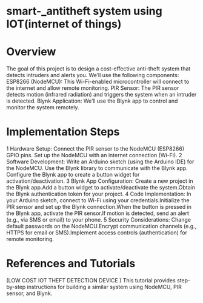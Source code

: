# smart-_antitheft system using IOT(internet of things)
# Overview
The goal of this project is to design a cost-effective anti-theft system that detects intruders and alerts you. We’ll use the following components:
ESP8266 (NodeMCU): This Wi-Fi-enabled microcontroller will connect to the internet and allow remote monitoring.
PIR Sensor: The PIR sensor detects motion (infrared radiation) and triggers the system when an intruder is detected.
Blynk Application: We’ll use the Blynk app to control and monitor the system remotely.
 # Implementation Steps
1 Hardware Setup:
 Connect the PIR sensor to the NodeMCU (ESP8266) GPIO pins. Set up the NodeMCU with an internet connection (Wi-Fi).
2  Software Development:
 Write an Arduino sketch (using the Arduino IDE) for the NodeMCU. Use the Blynk library to communicate with the Blynk app. Configure the Blynk app to create a button widget for activation/deactivation.
3  Blynk App Configuration:
Create a new project in the Blynk app.Add a button widget to activate/deactivate the system.Obtain the Blynk authentication token for your project.
4 Code Implementation:
In your Arduino sketch, connect to Wi-Fi using your credentials.Initialize the PIR sensor and set up the Blynk connection.When the button is pressed in the Blynk app, activate the PIR sensor.If motion is detected, send an alert (e.g., via SMS or email) to your phone.
5 Security Considerations:
Change default passwords on the NodeMCU.Encrypt communication channels (e.g., HTTPS for email or SMS).Implement access controls (authentication) for remote monitoring.
 # References and Tutorials
(LOW COST IOT THEFT DETECTION DEVICE )
This tutorial provides step-by-step instructions for building a similar system using NodeMCU, PIR sensor, and Blynk.


